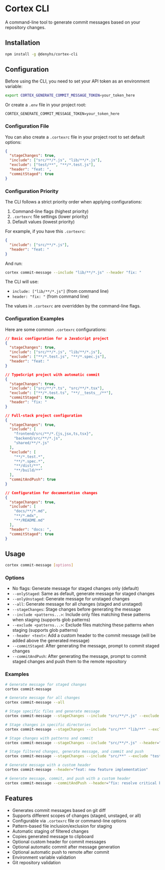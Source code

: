 # Cortex CLI

A command-line tool to generate commit messages based on your repository changes.

## Installation

```bash
npm install -g @denyhs/cortex-cli
```

## Configuration

Before using the CLI, you need to set your API token as an environment variable:

```bash
export CORTEX_GENERATE_COMMIT_MESSAGE_TOKEN=your_token_here
```

Or create a `.env` file in your project root:

```
CORTEX_GENERATE_COMMIT_MESSAGE_TOKEN=your_token_here
```

### Configuration File

You can also create a `.cortexrc` file in your project root to set default options:

```json
{
  "stageChanges": true,
  "include": ["src/**/*.js", "lib/**/*.js"],
  "exclude": ["test/**", "**/*.test.js"],
  "header": "feat: ",
  "commitStaged": true
}
```

### Configuration Priority

The CLI follows a strict priority order when applying configurations:

1. Command-line flags (highest priority)
2. `.cortexrc` file settings (lower priority)
3. Default values (lowest priority)

For example, if you have this `.cortexrc`:
```json
{
  "include": ["src/**/*.js"],
  "header": "feat: "
}
```
And run:
```bash
cortex commit-message --include "lib/**/*.js" --header "fix: "
```
The CLI will use:
- `include: ["lib/**/*.js"]` (from command line)
- `header: "fix: "` (from command line)

The values in `.cortexrc` are overridden by the command-line flags.

### Configuration Examples

Here are some common `.cortexrc` configurations:

```json
// Basic configuration for a JavaScript project
{
  "stageChanges": true,
  "include": ["src/**/*.js", "lib/**/*.js"],
  "exclude": ["**/*.test.js", "**/*.spec.js"],
  "header": "feat: "
}

// TypeScript project with automatic commit
{
  "stageChanges": true,
  "include": ["src/**/*.ts", "src/**/*.tsx"],
  "exclude": ["**/*.test.ts", "**/__tests__/**"],
  "commitStaged": true,
  "header": "fix: "
}

// Full-stack project configuration
{
  "stageChanges": true,
  "include": [
    "frontend/src/**/*.{js,jsx,ts,tsx}",
    "backend/src/**/*.js",
    "shared/**/*.js"
  ],
  "exclude": [
    "**/*.test.*",
    "**/*.spec.*",
    "**/dist/**",
    "**/build/**"
  ],
  "commitAndPush": true
}

// Configuration for documentation changes
{
  "stageChanges": true,
  "include": [
    "docs/**/*.md",
    "**/*.mdx",
    "**/README.md"
  ],
  "header": "docs: ",
  "commitStaged": true
}
```

## Usage

```bash
cortex commit-message [options]
```

### Options

- No flags: Generate message for staged changes only (default)
- `--onlyStaged`: Same as default, generate message for staged changes
- `--onlyUnstaged`: Generate message for unstaged changes
- `--all`: Generate message for all changes (staged and unstaged)
- `--stageChanges`: Stage changes before generating the message
- `--include <patterns...>`: Include only files matching these patterns when staging (supports glob patterns)
- `--exclude <patterns...>`: Exclude files matching these patterns when staging (supports glob patterns)
- `--header <text>`: Add a custom header to the commit message (will be added above the generated message)
- `--commitStaged`: After generating the message, prompt to commit staged changes
- `--commitAndPush`: After generating the message, prompt to commit staged changes and push them to the remote repository

### Examples

```bash
# Generate message for staged changes
cortex commit-message

# Generate message for all changes
cortex commit-message --all

# Stage specific files and generate message
cortex commit-message --stageChanges --include "src/**/*.js" --exclude "**/*.test.js"

# Stage changes in specific directories
cortex commit-message --stageChanges --include "src/**" "lib/**" --exclude "test/**"

# Stage changes with patterns and commit
cortex commit-message --stageChanges --include "src/**/*.js" --header="feat: new feature" --commitStaged

# Stage filtered changes, generate message, and commit and push
cortex commit-message --stageChanges --include "src/**" --exclude "test/**" --commitAndPush

# Generate message with a custom header
cortex commit-message --header="feat: new feature implementation"

# Generate message, commit, and push with a custom header
cortex commit-message --commitAndPush --header="fix: resolve critical bug"
```

## Features

- Generates commit messages based on git diff
- Supports different scopes of changes (staged, unstaged, or all)
- Configurable via `.cortexrc` file or command-line options
- Pattern-based file inclusion/exclusion for staging
- Automatic staging of filtered changes
- Copies generated message to clipboard
- Optional custom header for commit messages
- Optional automatic commit after message generation
- Optional automatic push to remote after commit
- Environment variable validation
- Git repository validation
